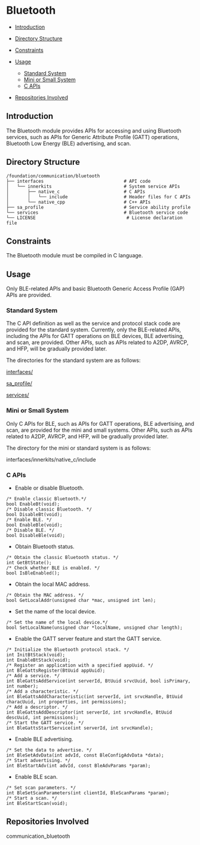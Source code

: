 # Bluetooth<a name="ZH-CN_TOPIC_0000001148577119"></a>

-   [Introduction](#section11660541593)
-   [Directory Structure](#section161941989596)
-   [Constraints](#section119744591305)
-   [Usage](#section1312121216216)
    -   [Standard System](#section1699952017198)
    -   [Mini or Small System](#section223312597203)
    -   [C APIs](#section129654513264)

-   [Repositories Involved](#section1371113476307)

## Introduction<a name="section11660541593"></a>

The Bluetooth module provides APIs for accessing and using Bluetooth services, such as APIs for Generic Attribute Profile (GATT) operations, Bluetooth Low Energy (BLE) advertising, and scan.

## Directory Structure<a name="section161941989596"></a>

```
/foundation/communication/bluetooth
├── interfaces                              # API code
│   └── innerkits                           # System service APIs
│       ├── native_c                        # C APIs
│       │   └── include                     # Header files for C APIs
│       └── native_cpp                      # C++ APIs
├── sa_profile                              # Service ability profile
└── services                                # Bluetooth service code
└── LICENSE                                  # License declaration file
```

## Constraints<a name="section119744591305"></a>

The Bluetooth module must be compiled in C language.

## Usage<a name="section1312121216216"></a>

Only BLE-related APIs and basic Bluetooth Generic Access Profile (GAP) APIs are provided.

### Standard System<a name="section1699952017198"></a>

The C API definition as well as the service and protocol stack code are provided for the standard system. Currently, only the BLE-related APIs, including the APIs for GATT operations on BLE devices, BLE advertising, and scan, are provided. Other APIs, such as APIs related to A2DP, AVRCP, and HFP, will be gradually provided later.

The directories for the standard system are as follows:

[interfaces/](https://gitee.com/openharmony/communication_bluetooth/tree/master/interfaces)

[sa\_profile/](https://gitee.com/openharmony/communication_bluetooth/tree/master/sa_profile)

[services/](https://gitee.com/openharmony/communication_bluetooth/tree/master/services)

### Mini or Small System<a name="section223312597203"></a>

Only C APIs for BLE, such as APIs for GATT operations, BLE advertising, and scan, are provided for the mini and small systems. Other APIs, such as APIs related to A2DP, AVRCP, and HFP, will be gradually provided later.

The directory for the mini or standard system is as follows:

interfaces/innerkits/native\_c/include

### C APIs<a name="section129654513264"></a>

-   Enable or disable Bluetooth.

```
/* Enable classic Bluetooth.*/
bool EnableBt(void);
/* Disable classic Bluetooth. */
bool DisableBt(void);
/* Enable BLE. */
bool EnableBle(void);
/* Disable BLE. */
bool DisableBle(void);
```

-   Obtain Bluetooth status.

```
/* Obtain the classic Bluetooth status. */
int GetBtState();
/* Check whether BLE is enabled. */
bool IsBleEnabled();
```

-   Obtain the local MAC address.

```
/* Obtain the MAC address. */
bool GetLocalAddr(unsigned char *mac, unsigned int len);
```

-   Set the name of the local device.

```
/* Set the name of the local device.*/
bool SetLocalName(unsigned char *localName, unsigned char length);
```

-   Enable the GATT server feature and start the GATT service.

```
/* Initialize the Bluetooth protocol stack. */
int InitBtStack(void);
int EnableBtStack(void);
/* Register an application with a specified appUuid. */
int BleGattsRegister(BtUuid appUuid);
/* Add a service. */
int BleGattsAddService(int serverId, BtUuid srvcUuid, bool isPrimary, int number);
/* Add a characteristic. */
int BleGattsAddCharacteristic(int serverId, int srvcHandle, BtUuid characUuid, int properties, int permissions);
/* Add a descriptor. */
int BleGattsAddDescriptor(int serverId, int srvcHandle, BtUuid descUuid, int permissions);
/* Start the GATT service. */
int BleGattsStartService(int serverId, int srvcHandle);
```

-   Enable BLE advertising.

```
/* Set the data to advertise. */
int BleSetAdvData(int advId, const BleConfigAdvData *data);
/* Start advertising. */
int BleStartAdv(int advId, const BleAdvParams *param);
```

-   Enable BLE scan.

```
/* Set scan parameters. */
int BleSetScanParameters(int clientId, BleScanParams *param);
/* Start a scan. */
int BleStartScan(void);
```

## Repositories Involved<a name="section1371113476307"></a>

communication\_bluetooth
